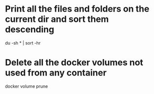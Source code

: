 # Print all the files and folders on the current dir and sort them descending
du -sh * | sort -hr

# Delete all the docker volumes not used from any container
docker volume prune
